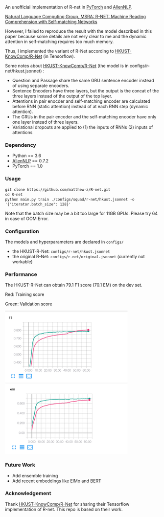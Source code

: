 
An unofficial implementation of R-net in [PyTorch](https://github.com/pytorch/pytorch) and [AllenNLP](https://github.com/allenai/allennlp).

[Natural Language Computing Group, MSRA: R-NET: Machine Reading Comprehension with Self-matching Networks](https://www.microsoft.com/en-us/research/publication/mrc/)

However, I failed to reproduce the result with the model described in this paper because some details are not very clear to me and the dynamic attention in self-matching requires too much memory. 

Thus, I implemented the variant of R-Net according to [HKUST-KnowComp/R-Net](https://github.com/HKUST-KnowComp/R-Net) (in Tensorflow).

Some notes about  [HKUST-KnowComp/R-Net](https://github.com/HKUST-KnowComp/R-Net)  (the model is in configs/r-net/hkust.jsonnet) :
* Question and Passage share the same GRU sentence encoder instead of using separate encoders.
* Sentence Encoders have three layers, but the output is the concat of the three layers instead of the output of the top layer.
* Attentions in pair enocder and self-matching encoder are calculated before RNN (static attention) instead of at each RNN step (dynamic attention).
* The GRUs in the pair encoder and the self-matching encoder have only one layer instead of three layers. 
* Variational dropouts are applied to (1) the inputs of RNNs (2) inputs of attentions 



### Dependency

* Python == 3.6
* [AllenNLP](https://github.com/allenai/allennlp) == 0.7.2
* PyTorch == 1.0



### Usage

```
git clone https://github.com/matthew-z/R-net.git
cd R-net
python main.py train ./configs/squad/r-net/hkust.jsonnet -o '{"iterator.batch_size": 128}'
```
Note that the batch size may be a bit too large for 11GB GPUs. Please try 64 in case of OOM Error.

### Configuration

The models and hyperparameters are declared in `configs/`

* the HKUST-R-Net: `configs/r-net/hkust.jsonnet`
* the original R-Net: `configs/r-net/original.jsonnet`  (currently not workable)


### Performance

The HKUST-R-Net can obtain 79.1 F1 score (70.1 EM) on the dev set.



Red: Training score

Green: Validation score

<img src="img/f1.png" width="400"> 
<img src="img/em.png" width="400">



### Future Work

* Add ensemble training
* Add recent embeddings like ElMo and BERT


### Acknowledgement 

Thank  [HKUST-KnowComp/R-Net](https://github.com/HKUST-KnowComp/R-Net) for sharing their Tensorflow implementation of R-net. This repo is based on their work.